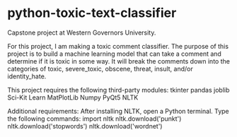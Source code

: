 # python-toxic-text-classifier
Capstone project at Western Governors University.

For this project, I am making a toxic comment classifier. The purpose
of this project is to build a machine learning model that can take a 
comment and determine if it is toxic in some way. It will break the 
comments down into the categories of toxic, severe_toxic, obscene,
threat, insult, and/or identity_hate.

This project requires the following third-party modules:
tkinter
pandas
joblib
Sci-Kit Learn
MatPlotLib
Numpy
PyQt5
NLTK

Additional requirements:
After installing NLTK, open a Python terminal.
Type the following commands:
import nltk
nltk.download('punkt')
nltk.download('stopwords')
nltk.download('wordnet')